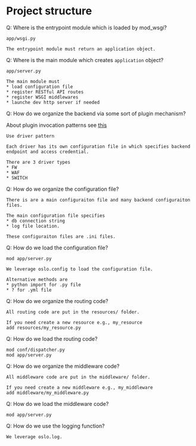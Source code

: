 # Project structure

Q: Where is the entrypoint module which is loaded by mod_wsgi?

```
app/wsgi.py

The entrypoint module must return an application object.
```

Q: Where is the main module which creates `application` object?

```
app/server.py

The main module must
* load configuration file
* register RESTful API routes
* register WSGI middlewares
* launche dev http server if needed
```

Q: How do we organize the backend via some sort of plugin mechanism?

About plugin invocation patterns see [this](https://docs.openstack.org/stevedore/latest/user/essays/pycon2013.html)

```
Use driver pattern

Each driver has its own configuration file in which specifies backend endpoint and access credential.

There are 3 driver types
* FW
* WAF
* SWITCH
```

Q: How do we organize the configuration file?

```
There is are a main configuraiton file and many backend configuraiton files.

The main configuration file specifies
* db connection string
* log file location.

These configuraiton files are .ini files.
```

Q: How do we load the configuration file?

```
mod app/server.py

We leverage oslo.config to load the configuration file.

Alternative methods are
* python import for .py file
* ? for .yml file
```

Q: How do we organize the routing code?

```
All routing code are put in the resources/ folder.

If you need create a new resource e.g., my_resource
add resources/my_resource.py
```

Q: How do we load the routing code?

```
mod conf/dispatcher.py
mod app/server.py
```

Q: How do we organize the middleware code?

```
All middleware code are put in the middleware/ folder.

If you need create a new middleware e.g., my_middleware
add middleware/my_middleware.py
```

Q: How do we load the middleware code?

```
mod app/server.py
```

Q: How do we use the logging function?

```
We leverage oslo.log.
```